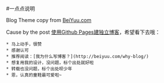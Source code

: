 #一点点说明

Blog Theme copy from [BeiYuu.com](http://beiyuu.com)

Cause by the post [使用Github Pages建独立博客](http://beiyuu.com/github-pages/)，希望看下去哦：

>
    * 马上动手，很赞
    * 感谢认可
    * 推荐阅读：[我为什么写博客？](http://beiyuu.com/why-blog/)
    * 想复用我的设计，没问题，标个出处就好啦
    * 转载也没问题，标个出处呗少年
    * 恩，认真的童鞋最可爱啦~
